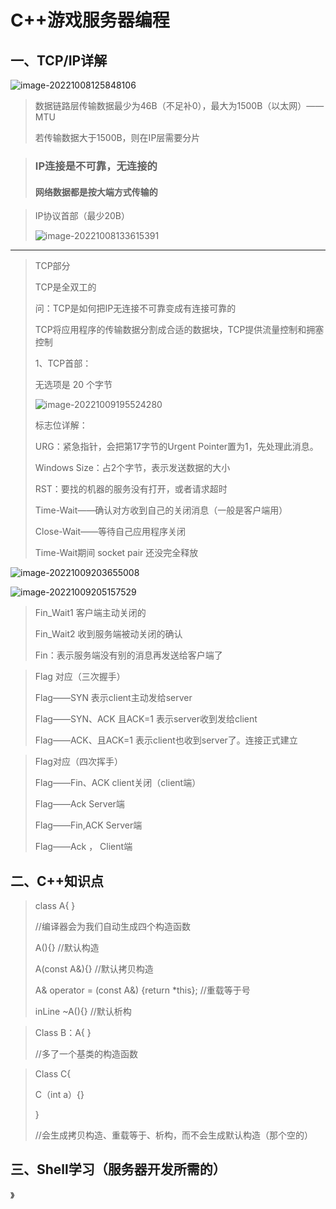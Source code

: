 # C++游戏服务器编程







## 一、TCP/IP详解

![image-20221008125848106](C:\Users\admin\AppData\Roaming\Typora\typora-user-images\image-20221008125848106.png)

> 数据链路层传输数据最少为46B（不足补0），最大为1500B（以太网）——MTU
>
> 若传输数据大于1500B，则在IP层需要分片

> ### IP连接是不可靠，无连接的
>
> #### 网络数据都是按大端方式传输的

> IP协议首部（最少20B）
>
> ![image-20221008133615391](C:\Users\admin\AppData\Roaming\Typora\typora-user-images\image-20221008133615391.png)



---

> TCP部分
>
> TCP是全双工的
>
> 问：TCP是如何把IP无连接不可靠变成有连接可靠的
>
> TCP将应用程序的传输数据分割成合适的数据块，TCP提供流量控制和拥塞控制
>
> 1、TCP首部：
>
> 无选项是 20 个字节 
>
> ![image-20221009195524280](C:\Users\admin\AppData\Roaming\Typora\typora-user-images\image-20221009195524280.png)
>
> 标志位详解：
>
> URG：紧急指针，会把第17字节的Urgent Pointer置为1，先处理此消息。
>
> Windows Size：占2个字节，表示发送数据的大小
>
> RST：要找的机器的服务没有打开，或者请求超时
>
> Time-Wait——确认对方收到自己的关闭消息（一般是客户端用）
>
> Close-Wait——等待自己应用程序关闭
>
> Time-Wait期间 socket pair 还没完全释放	

![image-20221009203655008](C:\Users\admin\AppData\Roaming\Typora\typora-user-images\image-20221009203655008.png)



![image-20221009205157529](C:\Users\admin\AppData\Roaming\Typora\typora-user-images\image-20221009205157529.png)

> Fin_Wait1 客户端主动关闭的
>
> Fin_Wait2 收到服务端被动关闭的确认
>
> Fin：表示服务端没有别的消息再发送给客户端了



> Flag 对应（三次握手）
>
> Flag——SYN 表示client主动发给server
>
> Flag——SYN、ACK 且ACK=1 表示server收到发给client
>
> Flag——ACK、且ACK=1 表示client也收到server了。连接正式建立



> Flag对应（四次挥手）
>
> Flag——Fin、ACK client关闭（client端）
>
> Flag——Ack Server端
>
> Flag——Fin,ACK Server端
>
> Flag——Ack ， Client端





## 二、C++知识点

> class A{
> }
>
> //编译器会为我们自动生成四个构造函数
>
> A(){} //默认构造
>
> A(const A&){}  //默认拷贝构造
>
> A& operator = (const A&) {return *this}; //重载等于号
>
> inLine ~A(){} //默认析构
>
> 

> Class B：A{
> }
>
> //多了一个基类的构造函数

> Class C{
>
> C（int a）{}
>
> }
>
> //会生成拷贝构造、重载等于、析构，而不会生成默认构造（那个空的）





## 三、Shell学习（服务器开发所需的）

》